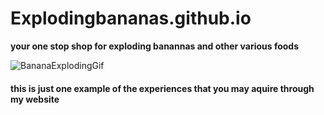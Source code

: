 # Explodingbananas.github.io

**your one stop shop for exploding banannas and other various foods**

![BananaExplodingGif](https://i.makeagif.com/media/12-06-2015/f5WCKL.gif)

#### this is just one example of the experiences that you may aquire through my website
